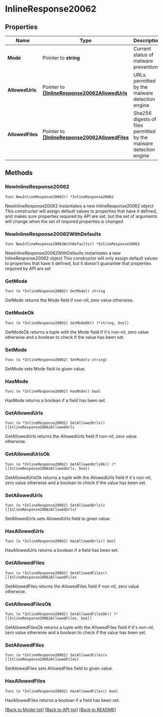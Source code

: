 # InlineResponse20062

## Properties

Name | Type | Description | Notes
------------ | ------------- | ------------- | -------------
**Mode** | Pointer to **string** | Current status of malware prevention | [optional] 
**AllowedUrls** | Pointer to [**[]InlineResponse20062AllowedUrls**](InlineResponse20062AllowedUrls.md) | URLs permitted by the malware detection engine | [optional] 
**AllowedFiles** | Pointer to [**[]InlineResponse20062AllowedFiles**](InlineResponse20062AllowedFiles.md) | Sha256 digests of files permitted by the malware detection engine | [optional] 

## Methods

### NewInlineResponse20062

`func NewInlineResponse20062() *InlineResponse20062`

NewInlineResponse20062 instantiates a new InlineResponse20062 object
This constructor will assign default values to properties that have it defined,
and makes sure properties required by API are set, but the set of arguments
will change when the set of required properties is changed

### NewInlineResponse20062WithDefaults

`func NewInlineResponse20062WithDefaults() *InlineResponse20062`

NewInlineResponse20062WithDefaults instantiates a new InlineResponse20062 object
This constructor will only assign default values to properties that have it defined,
but it doesn't guarantee that properties required by API are set

### GetMode

`func (o *InlineResponse20062) GetMode() string`

GetMode returns the Mode field if non-nil, zero value otherwise.

### GetModeOk

`func (o *InlineResponse20062) GetModeOk() (*string, bool)`

GetModeOk returns a tuple with the Mode field if it's non-nil, zero value otherwise
and a boolean to check if the value has been set.

### SetMode

`func (o *InlineResponse20062) SetMode(v string)`

SetMode sets Mode field to given value.

### HasMode

`func (o *InlineResponse20062) HasMode() bool`

HasMode returns a boolean if a field has been set.

### GetAllowedUrls

`func (o *InlineResponse20062) GetAllowedUrls() []InlineResponse20062AllowedUrls`

GetAllowedUrls returns the AllowedUrls field if non-nil, zero value otherwise.

### GetAllowedUrlsOk

`func (o *InlineResponse20062) GetAllowedUrlsOk() (*[]InlineResponse20062AllowedUrls, bool)`

GetAllowedUrlsOk returns a tuple with the AllowedUrls field if it's non-nil, zero value otherwise
and a boolean to check if the value has been set.

### SetAllowedUrls

`func (o *InlineResponse20062) SetAllowedUrls(v []InlineResponse20062AllowedUrls)`

SetAllowedUrls sets AllowedUrls field to given value.

### HasAllowedUrls

`func (o *InlineResponse20062) HasAllowedUrls() bool`

HasAllowedUrls returns a boolean if a field has been set.

### GetAllowedFiles

`func (o *InlineResponse20062) GetAllowedFiles() []InlineResponse20062AllowedFiles`

GetAllowedFiles returns the AllowedFiles field if non-nil, zero value otherwise.

### GetAllowedFilesOk

`func (o *InlineResponse20062) GetAllowedFilesOk() (*[]InlineResponse20062AllowedFiles, bool)`

GetAllowedFilesOk returns a tuple with the AllowedFiles field if it's non-nil, zero value otherwise
and a boolean to check if the value has been set.

### SetAllowedFiles

`func (o *InlineResponse20062) SetAllowedFiles(v []InlineResponse20062AllowedFiles)`

SetAllowedFiles sets AllowedFiles field to given value.

### HasAllowedFiles

`func (o *InlineResponse20062) HasAllowedFiles() bool`

HasAllowedFiles returns a boolean if a field has been set.


[[Back to Model list]](../README.md#documentation-for-models) [[Back to API list]](../README.md#documentation-for-api-endpoints) [[Back to README]](../README.md)


